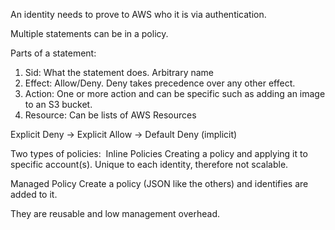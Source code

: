 An identity needs to prove to AWS who it is via authentication.

Multiple statements can be in a policy.

Parts of a statement: 
1. Sid: What the statement does. Arbitrary name
2. Effect: Allow/Deny. Deny takes precedence over any other effect.
3. Action: One or more action and can be specific such as adding an image to an S3 bucket.
4. Resource: Can be lists of AWS Resources

Explicit Deny -> Explicit Allow -> Default Deny (implicit)

Two types of policies:  Inline Policies
Creating a policy and applying it to specific account(s). Unique to each identity, therefore not scalable.

Managed Policy
Create a policy (JSON like the others) and identifies are added to it. 

They are reusable and low management overhead.

